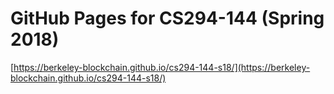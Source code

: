 # GitHub Pages for CS294-144 (Spring 2018)

[https://berkeley-blockchain.github.io/cs294-144-s18/](https://berkeley-blockchain.github.io/cs294-144-s18/)
